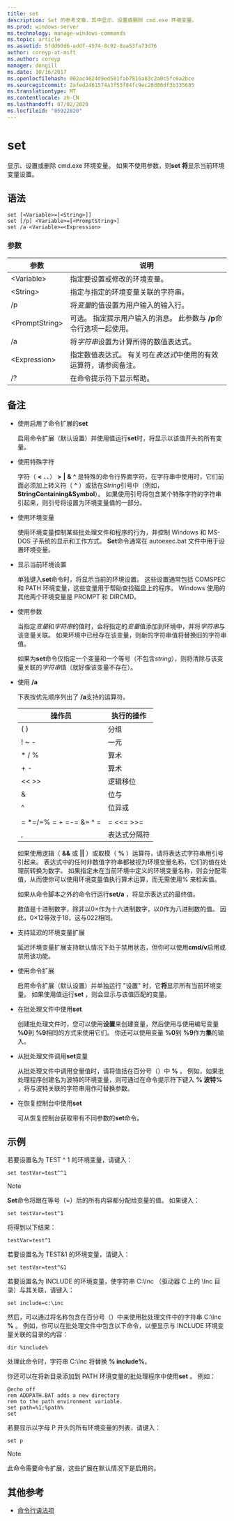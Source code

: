 ```yaml
---
title: set
description: Set 的参考文章，其中显示、设置或删除 cmd.exe 环境变量。
ms.prod: windows-server
ms.technology: manage-windows-commands
ms.topic: article
ms.assetid: 5fdd60d6-addf-4574-8c92-8aa53fa73d76
author: coreyp-at-msft
ms.author: coreyp
manager: dongill
ms.date: 10/16/2017
ms.openlocfilehash: 002ac4624d9ed501fab7816a83c2a0c5fc6a2bce
ms.sourcegitcommit: 2afed2461574a3f53f84fc9ec28d86df3b335685
ms.translationtype: MT
ms.contentlocale: zh-CN
ms.lasthandoff: 07/02/2020
ms.locfileid: "85922820"
---
```

# <a name="set"></a>set

显示、设置或删除 cmd.exe 环境变量。 如果不使用参数，则**set 将**显示当前环境变量设置。



## <a name="syntax"></a>语法

```
set [<Variable>=[<String>]]
set [/p] <Variable>=[<PromptString>]
set /a <Variable>=<Expression>
```

### <a name="parameters"></a>参数

|参数|说明|
|---------|-----------|
|\<Variable>|指定要设置或修改的环境变量。|
|\<String>|指定与指定的环境变量关联的字符串。|
|/p|将*变量*的值设置为用户输入的输入行。|
|\<PromptString>|可选。 指定提示用户输入的消息。 此参数与 **/p**命令行选项一起使用。|
|/a|将*字符串*设置为计算所得的数值表达式。|
|\<Expression>|指定数值表达式。 有关可在*表达式*中使用的有效运算符，请参阅备注。|
|/?|在命令提示符下显示帮助。|

## <a name="remarks"></a>备注

- 使用启用了命令扩展的**set**

  启用命令扩展（默认设置）并使用值运行**set**时，将显示以该值开头的所有变量。
- 使用特殊字符

  字符（ **<** 、、） **>** **|** **&** **^** 是特殊的命令行界面字符，在字符串中使用时，它们前面必须加上转义符（ **^** ）或括在*String*引号中（例如， **StringContaining&Symbol**）。 如果使用引号将包含某个特殊字符的字符串引起来，则引号将设置为环境变量值的一部分。
- 使用环境变量

  使用环境变量控制某些批处理文件和程序的行为，并控制 Windows 和 MS-DOS 子系统的显示和工作方式。 **Set**命令通常在 autoexec.bat 文件中用于设置环境变量。
- 显示当前环境设置

  单独键入**set**命令时，将显示当前的环境设置。 这些设置通常包括 COMSPEC 和 PATH 环境变量，这些变量用于帮助查找磁盘上的程序。 Windows 使用的其他两个环境变量是 PROMPT 和 DIRCMD。
- 使用参数

  当指定*变量*和*字符串*的值时，会将指定的*变量*值添加到环境中，并将*字符串*与该变量关联。 如果环境中已经存在该变量，则新的字符串值将替换旧的字符串值。

  如果为**set**命令仅指定一个变量和一个等号（不包含*string*），则将清除与该变量关联的*字符串*值（就好像该变量不存在）。
- 使用 **/a**

  下表按优先顺序列出了 **/a**支持的运算符。

  |        操作员         | 执行的操作  |
  |-------------------------|----------------------|
  |           ( )           |       分组       |
  |          ! ~ -          |        一元         |
  |         \* / %          |      算术      |
  |           + -           |      算术      |
  |          << >>          |    逻辑移位     |
  |            &            |     位与      |
  |            ^            | 位异或 |
  |                         |                      |
  | = \*=/=% = + =-= &= ^ = |      = <<= >>=       |
  |            ,            | 表达式分隔符 |

  如果使用逻辑（ **&&** 或 **||** ）或取模（ **%** ）运算符，请将表达式字符串用引号引起来。 表达式中的任何非数值字符串都被视为环境变量名称，它们的值在处理前转换为数字。 如果指定未在当前环境中定义的环境变量名称，则会分配零值，从而使你可以使用环境变量值执行算术运算，而无需使用% 来检索值。

  如果从命令脚本之外的命令行运行**set/a** ，将显示表达式的最终值。

  数值是十进制数字，除非以0×作为十六进制数字，以0作为八进制数的值。 因此，0×12等效于18，这与022相同。
- 支持延迟的环境变量扩展

  延迟环境变量扩展支持默认情况下处于禁用状态，但你可以使用**cmd/v**启用或禁用该功能。
- 使用命令扩展

  启用命令扩展（默认设置）并单独运行 "设置" 时，它**将**显示所有当前环境变量。 如果使用值运行**set** ，则会显示与该值匹配的变量。
- 在批处理文件中使用**set**

  创建批处理文件时，您可以使用**设置**来创建变量，然后使用与使用编号变量 **%0**到 **%9**相同的方式来使用它们。 你还可以使用变量 **%0**到 **%9**作为**集**的输入。
- 从批处理文件调用**set**变量

  从批处理文件中调用变量值时，请将值括在百分号（）中 **%** 。 例如，如果批处理程序创建名为波特的环境变量，则可通过在命令提示符下键入 **% 波特%** ，将与波特关联的字符串用作可替换参数。
- 在恢复控制台中使用**set**

  可从恢复控制台获取带有不同参数的**set**命令。

## <a name="examples"></a>示例

若要设置名为 TEST ^ 1 的环境变量，请键入：
```
set testVar=test^^1
```

> [!NOTE]
> **Set**命令将跟在等号（=）后的所有内容都分配给变量的值。 如果键入：
> ```
> set testVar=test^1
> ```
> 将得到以下结果：
> ```
> testVar=test^1
> ```
> 若要设置名为 TEST&1 的环境变量，请键入：
> ```
> set testVar=test^&1
> ```
> 若要设置名为 INCLUDE 的环境变量，使字符串 C:\Inc （驱动器 C 上的 \Inc 目录）与其关联，请键入：
> ```
> set include=c:\inc
> ```
> 然后，可以通过将名称包含在百分号（）中来使用批处理文件中的字符串 C:\Inc **%** 。 例如，你可以在批处理文件中包含以下命令，以便显示与 INCLUDE 环境变量关联的目录的内容：
> ```
> dir %include%
> ```
> 处理此命令时，字符串 C:\Inc 将替换 **% include%**。

你还可以在将新目录添加到 PATH 环境变量的批处理程序中使用**set** 。 例如：
```
@echo off
rem ADDPATH.BAT adds a new directory
rem to the path environment variable.
set path=%1;%path%
set
```
若要显示以字母 P 开头的所有环境变量的列表，请键入：
```
set p
```

> [!NOTE]
> 此命令需要命令扩展，这些扩展在默认情况下是启用的。

## <a name="additional-references"></a>其他参考

- [命令行语法项](command-line-syntax-key.md)